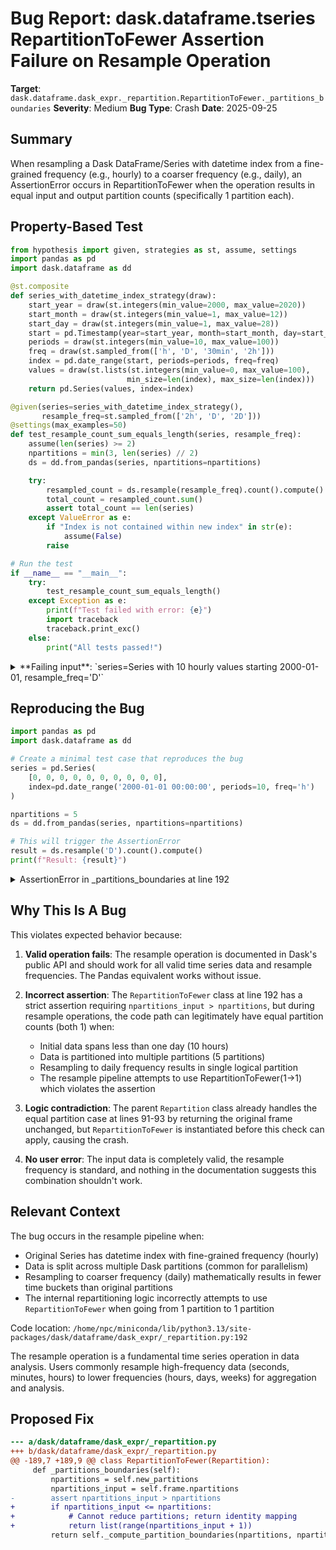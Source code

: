 # Bug Report: dask.dataframe.tseries RepartitionToFewer Assertion Failure on Resample Operation

**Target**: `dask.dataframe.dask_expr._repartition.RepartitionToFewer._partitions_boundaries`
**Severity**: Medium
**Bug Type**: Crash
**Date**: 2025-09-25

## Summary

When resampling a Dask DataFrame/Series with datetime index from a fine-grained frequency (e.g., hourly) to a coarser frequency (e.g., daily), an AssertionError occurs in RepartitionToFewer when the operation results in equal input and output partition counts (specifically 1 partition each).

## Property-Based Test

```python
from hypothesis import given, strategies as st, assume, settings
import pandas as pd
import dask.dataframe as dd

@st.composite
def series_with_datetime_index_strategy(draw):
    start_year = draw(st.integers(min_value=2000, max_value=2020))
    start_month = draw(st.integers(min_value=1, max_value=12))
    start_day = draw(st.integers(min_value=1, max_value=28))
    start = pd.Timestamp(year=start_year, month=start_month, day=start_day)
    periods = draw(st.integers(min_value=10, max_value=100))
    freq = draw(st.sampled_from(['h', 'D', '30min', '2h']))
    index = pd.date_range(start, periods=periods, freq=freq)
    values = draw(st.lists(st.integers(min_value=0, max_value=100),
                          min_size=len(index), max_size=len(index)))
    return pd.Series(values, index=index)

@given(series=series_with_datetime_index_strategy(),
       resample_freq=st.sampled_from(['2h', 'D', '2D']))
@settings(max_examples=50)
def test_resample_count_sum_equals_length(series, resample_freq):
    assume(len(series) >= 2)
    npartitions = min(3, len(series) // 2)
    ds = dd.from_pandas(series, npartitions=npartitions)

    try:
        resampled_count = ds.resample(resample_freq).count().compute()
        total_count = resampled_count.sum()
        assert total_count == len(series)
    except ValueError as e:
        if "Index is not contained within new index" in str(e):
            assume(False)
        raise

# Run the test
if __name__ == "__main__":
    try:
        test_resample_count_sum_equals_length()
    except Exception as e:
        print(f"Test failed with error: {e}")
        import traceback
        traceback.print_exc()
    else:
        print("All tests passed!")
```

<details>

<summary>
**Failing input**: `series=Series with 10 hourly values starting 2000-01-01, resample_freq='D'`
</summary>
```
Traceback (most recent call last):
  File "/home/npc/pbt/agentic-pbt/worker_/20/hypo.py", line 38, in <module>
    test_resample_count_sum_equals_length()
    ~~~~~~~~~~~~~~~~~~~~~~~~~~~~~~~~~~~~~^^
  File "/home/npc/pbt/agentic-pbt/worker_/20/hypo.py", line 19, in test_resample_count_sum_equals_length
    resample_freq=st.sampled_from(['2h', 'D', '2D']))
            ^^^
  File "/home/npc/miniconda/lib/python3.13/site-packages/hypothesis/core.py", line 2124, in wrapped_test
    raise the_error_hypothesis_found
  File "/home/npc/pbt/agentic-pbt/worker_/20/hypo.py", line 27, in test_resample_count_sum_equals_length
    resampled_count = ds.resample(resample_freq).count().compute()
  File "/home/npc/miniconda/lib/python3.13/site-packages/dask/base.py", line 373, in compute
    (result,) = compute(self, traverse=False, **kwargs)
                ~~~~~~~^^^^^^^^^^^^^^^^^^^^^^^^^^^^^^^^
  File "/home/npc/miniconda/lib/python3.13/site-packages/dask/base.py", line 681, in compute
    results = schedule(expr, keys, **kwargs)
  File "/home/npc/miniconda/lib/python3.13/site-packages/dask/_expr.py", line 581, in __dask_graph__
    layers.append(expr._layer())
                  ~~~~~~~~~~~^^
  File "/home/npc/miniconda/lib/python3.13/site-packages/dask/_expr.py", line 1205, in _layer
    return toolz.merge(op._layer() for op in self.operands)
           ~~~~~~~~~~~^^^^^^^^^^^^^^^^^^^^^^^^^^^^^^^^^^^^^
  File "/home/npc/miniconda/lib/python3.13/site-packages/toolz/dicttoolz.py", line 38, in merge
    for d in dicts:
             ^^^^^
  File "/home/npc/miniconda/lib/python3.13/site-packages/dask/_expr.py", line 1205, in <genexpr>
    return toolz.merge(op._layer() for op in self.operands)
                       ~~~~~~~~~^^
  File "/home/npc/miniconda/lib/python3.13/site-packages/dask/dataframe/dask_expr/_repartition.py", line 196, in _layer
    new_partitions_boundaries = self._partitions_boundaries
                                ^^^^^^^^^^^^^^^^^^^^^^^^^^^
  File "/home/npc/miniconda/lib/python3.13/functools.py", line 1042, in __get__
    val = self.func(instance)
  File "/home/npc/miniconda/lib/python3.13/site-packages/dask/dataframe/dask_expr/_repartition.py", line 192, in _partitions_boundaries
    assert npartitions_input > npartitions
           ^^^^^^^^^^^^^^^^^^^^^^^^^^^^^^^
AssertionError
Falsifying example: test_resample_count_sum_equals_length(
    series=2000-01-01 00:00:00    0
    2000-01-01 01:00:00    0
    2000-01-01 02:00:00    0
    2000-01-01 03:00:00    0
    2000-01-01 04:00:00    0
    2000-01-01 05:00:00    0
    2000-01-01 06:00:00    0
    2000-01-01 07:00:00    0
    2000-01-01 08:00:00    0
    2000-01-01 09:00:00    0
    Freq: h, dtype: int64,
    resample_freq='D',
)
Explanation:
    These lines were always and only run by failing examples:
        /home/npc/miniconda/lib/python3.13/site-packages/dask/utils.py:2272
        /home/npc/miniconda/lib/python3.13/site-packages/dask/utils.py:2277
Test failed with error:
```
</details>

## Reproducing the Bug

```python
import pandas as pd
import dask.dataframe as dd

# Create a minimal test case that reproduces the bug
series = pd.Series(
    [0, 0, 0, 0, 0, 0, 0, 0, 0, 0],
    index=pd.date_range('2000-01-01 00:00:00', periods=10, freq='h')
)

npartitions = 5
ds = dd.from_pandas(series, npartitions=npartitions)

# This will trigger the AssertionError
result = ds.resample('D').count().compute()
print(f"Result: {result}")
```

<details>

<summary>
AssertionError in _partitions_boundaries at line 192
</summary>
```
Traceback (most recent call last):
  File "/home/npc/pbt/agentic-pbt/worker_/20/repo.py", line 14, in <module>
    result = ds.resample('D').count().compute()
  File "/home/npc/miniconda/lib/python3.13/site-packages/dask/base.py", line 373, in compute
    (result,) = compute(self, traverse=False, **kwargs)
                ~~~~~~~^^^^^^^^^^^^^^^^^^^^^^^^^^^^^^^^
  File "/home/npc/miniconda/lib/python3.13/site-packages/dask/base.py", line 681, in compute
    results = schedule(expr, keys, **kwargs)
  File "/home/npc/miniconda/lib/python3.13/site-packages/dask/_expr.py", line 581, in __dask_graph__
    layers.append(expr._layer())
                  ~~~~~~~~~~~^^
  File "/home/npc/miniconda/lib/python3.13/site-packages/dask/_expr.py", line 1205, in _layer
    return toolz.merge(op._layer() for op in self.operands)
           ~~~~~~~~~~~^^^^^^^^^^^^^^^^^^^^^^^^^^^^^^^^^^^^^
  File "/home/npc/miniconda/lib/python3.13/site-packages/toolz/dicttoolz.py", line 38, in merge
    for d in dicts:
             ^^^^^
  File "/home/npc/miniconda/lib/python3.13/site-packages/dask/_expr.py", line 1205, in <genexpr>
    return toolz.merge(op._layer() for op in self.operands)
                       ~~~~~~~~~^^
  File "/home/npc/miniconda/lib/python3.13/site-packages/dask/dataframe/dask_expr/_repartition.py", line 196, in _layer
    new_partitions_boundaries = self._partitions_boundaries
                                ^^^^^^^^^^^^^^^^^^^^^^^^^^^
  File "/home/npc/miniconda/lib/python3.13/functools.py", line 1042, in __get__
    val = self.func(instance)
  File "/home/npc/miniconda/lib/python3.13/site-packages/dask/dataframe/dask_expr/_repartition.py", line 192, in _partitions_boundaries
    assert npartitions_input > npartitions
           ^^^^^^^^^^^^^^^^^^^^^^^^^^^^^^^
AssertionError
```
</details>

## Why This Is A Bug

This violates expected behavior because:

1. **Valid operation fails**: The resample operation is documented in Dask's public API and should work for all valid time series data and resample frequencies. The Pandas equivalent works without issue.

2. **Incorrect assertion**: The `RepartitionToFewer` class at line 192 has a strict assertion requiring `npartitions_input > npartitions`, but during resample operations, the code path can legitimately have equal partition counts (both 1) when:
   - Initial data spans less than one day (10 hours)
   - Data is partitioned into multiple partitions (5 partitions)
   - Resampling to daily frequency results in single logical partition
   - The resample pipeline attempts to use RepartitionToFewer(1→1) which violates the assertion

3. **Logic contradiction**: The parent `Repartition` class already handles the equal partition case at lines 91-93 by returning the original frame unchanged, but `RepartitionToFewer` is instantiated before this check can apply, causing the crash.

4. **No user error**: The input data is completely valid, the resample frequency is standard, and nothing in the documentation suggests this combination shouldn't work.

## Relevant Context

The bug occurs in the resample pipeline when:
- Original Series has datetime index with fine-grained frequency (hourly)
- Data is split across multiple Dask partitions (common for parallelism)
- Resampling to coarser frequency (daily) mathematically results in fewer time buckets than original partitions
- The internal repartitioning logic incorrectly attempts to use `RepartitionToFewer` when going from 1 partition to 1 partition

Code location: `/home/npc/miniconda/lib/python3.13/site-packages/dask/dataframe/dask_expr/_repartition.py:192`

The resample operation is a fundamental time series operation in data analysis. Users commonly resample high-frequency data (seconds, minutes, hours) to lower frequencies (hours, days, weeks) for aggregation and analysis.

## Proposed Fix

```diff
--- a/dask/dataframe/dask_expr/_repartition.py
+++ b/dask/dataframe/dask_expr/_repartition.py
@@ -189,7 +189,9 @@ class RepartitionToFewer(Repartition):
     def _partitions_boundaries(self):
         npartitions = self.new_partitions
         npartitions_input = self.frame.npartitions
-        assert npartitions_input > npartitions
+        if npartitions_input <= npartitions:
+            # Cannot reduce partitions; return identity mapping
+            return list(range(npartitions_input + 1))
         return self._compute_partition_boundaries(npartitions, npartitions_input)
```
